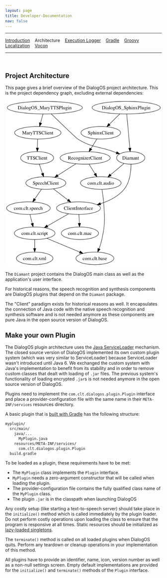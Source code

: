 ```yaml
---
layout: page
title: Developer-Documentation
nav: false
---
```


---
[Introduction](/developerdocumentation.html) &nbsp;&nbsp;  Architecture &nbsp;&nbsp; [Execution Logger](executionlogger.html) &nbsp;&nbsp; [Gradle](gradle.html) &nbsp;&nbsp; [Groovy](groovy.html) &nbsp;&nbsp; [Localization](localization.html) &nbsp;&nbsp; [Vocon](vocon.html)

---
&nbsp;

## Project Architecture

This page gives a brief overview of the DialogOS project architecture. This is the project dependency graph, excluding external dependencies:

[![](/pictures/dependencies.png)](/pictures/dependencies.png)

The `Diamant` project contains the DialogOS main class as well as the application's user interface.

For historical reasons, the speech recognition and synthesis components are DialogOS plugins that depend on the `Diamant` package.

The "Client" paradigm exists for historical reasons as well. It encapsulates the connection of Java code with the native speech recognition and synthesis software and is not needed anymore as these components are pure Java in the open source version of DialogOS.

## Make your own Plugin

The DialogOS plugin architecture uses the [Java ServiceLoader](https://docs.oracle.com/javase/8/docs/api/java/util/ServiceLoader.html) mechanism. The closed source version of DialogOS implemented its own custom plugin system (which was very similar to ServiceLoader) because ServiceLoader wasn't introduced until Java 6. We exchanged the custom system with Java's implementation to benefit from its stability and in order to remove custom classes that dealt with loading of `.jar` files. The previous system's functionality of loading encrypted `.jar`s is not needed anymore in the open source version of DialogOS.

Plugins need to implement the `com.clt.dialogos.plugin.Plugin` interface and place a provider-configuration file with the same name in their `META-INF/services` resources directory.

A basic plugin that is [built with Gradle](gradle.html) has the following structure:

```
myplugin/
  src/main/
    java/...
      MyPlugin.java
    resources/META-INF/services/
      com.clt.dialogos.plugin.Plugin
  build.gradle
```

To be loaded as a plugin, these requirements have to be met:
- The `MyPlugin` class implements the `Plugin` interface.
- `MyPlugin` needs a zero-argument constructor that will be called when loading the plugin.
- The provider-configuration file contains the fully qualified class name of the `MyPlugin` class.
- The plugin `.jar` is in the classpath when launching DialogOS

Any costly setup (like starting a text-to-speech server) should take place in the `initialize()` method which is called immediately by the plugin loader. Do not perform costly operations upon loading the class to ensure that the program is responsive at all times. Static resources should be initialized as [lazy-loaded singletons](https://en.wikipedia.org/wiki/Initialization-on-demand_holder_idiom).

The `terminate()` method is called on all loaded plugins when DialogOS quits. Perform any teardown or cleanup operations in your implementation of this method.

All plugins have to provide an identifier, name, icon, version number as well as a non-null settings screen. Empty default implementations are provided for the `initialize()` and `terminate()` methods of the `Plugin` interface.

